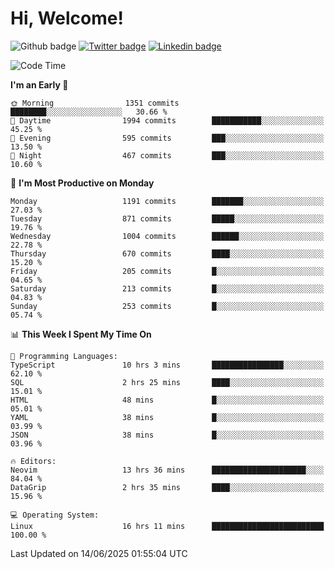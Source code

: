  # Hi, Welcome!
  ![Github badge](https://img.shields.io/github/followers/kraken-afk.svg?style=social&label=Follow&maxAge=2592000)
  [![Twitter badge](https://img.shields.io/badge/-Twitter-00acee?style=flat-square&logo=Twitter&logoColor=white)](https://twitter.com/trshppl)
  [![Linkedin badge](https://img.shields.io/badge/LinkedIn-0077B5?style=flat-square&logo=linkedin&logoColor=white)](https://www.linkedin.com/in/noveanrer)
<!--START_SECTION:waka-->
![Code Time](http://img.shields.io/badge/Code%20Time-1%2C006%20hrs%208%20mins-blue)

**I'm an Early 🐤** 

```text
🌞 Morning                1351 commits        ████████░░░░░░░░░░░░░░░░░   30.66 % 
🌆 Daytime                1994 commits        ███████████░░░░░░░░░░░░░░   45.25 % 
🌃 Evening                595 commits         ███░░░░░░░░░░░░░░░░░░░░░░   13.50 % 
🌙 Night                  467 commits         ███░░░░░░░░░░░░░░░░░░░░░░   10.60 % 
```
📅 **I'm Most Productive on Monday** 

```text
Monday                   1191 commits        ███████░░░░░░░░░░░░░░░░░░   27.03 % 
Tuesday                  871 commits         █████░░░░░░░░░░░░░░░░░░░░   19.76 % 
Wednesday                1004 commits        ██████░░░░░░░░░░░░░░░░░░░   22.78 % 
Thursday                 670 commits         ████░░░░░░░░░░░░░░░░░░░░░   15.20 % 
Friday                   205 commits         █░░░░░░░░░░░░░░░░░░░░░░░░   04.65 % 
Saturday                 213 commits         █░░░░░░░░░░░░░░░░░░░░░░░░   04.83 % 
Sunday                   253 commits         █░░░░░░░░░░░░░░░░░░░░░░░░   05.74 % 
```


📊 **This Week I Spent My Time On** 

```text
💬 Programming Languages: 
TypeScript               10 hrs 3 mins       ████████████████░░░░░░░░░   62.10 % 
SQL                      2 hrs 25 mins       ████░░░░░░░░░░░░░░░░░░░░░   15.01 % 
HTML                     48 mins             █░░░░░░░░░░░░░░░░░░░░░░░░   05.01 % 
YAML                     38 mins             █░░░░░░░░░░░░░░░░░░░░░░░░   03.99 % 
JSON                     38 mins             █░░░░░░░░░░░░░░░░░░░░░░░░   03.96 % 

🔥 Editors: 
Neovim                   13 hrs 36 mins      █████████████████████░░░░   84.04 % 
DataGrip                 2 hrs 35 mins       ████░░░░░░░░░░░░░░░░░░░░░   15.96 % 

💻 Operating System: 
Linux                    16 hrs 11 mins      █████████████████████████   100.00 % 
```


 Last Updated on 14/06/2025 01:55:04 UTC
<!--END_SECTION:waka-->